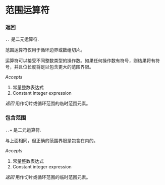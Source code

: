 # 范围运算符

### 返回

`..` 是二元运算符.

范围运算符仅用于循环边界或数组切片。

运算符可以接受不同整数类型的操作数。如果任何操作数有符号，则结果将有符号，并且位长度将足以包含更大的范围界限。

*Accepts*
1. 常量整数表达式
2. Constant integer expression

*返回* 用作切片或循环范围的临时范围元素。

### 包含范围

`..=` 是二元运算符.

与上面相同，但正确的范围界限是包含在内的。

*Accepts*
1. 常量整数表达式
2. Constant integer expression

*返回* 用作切片或循环范围的临时范围元素。
